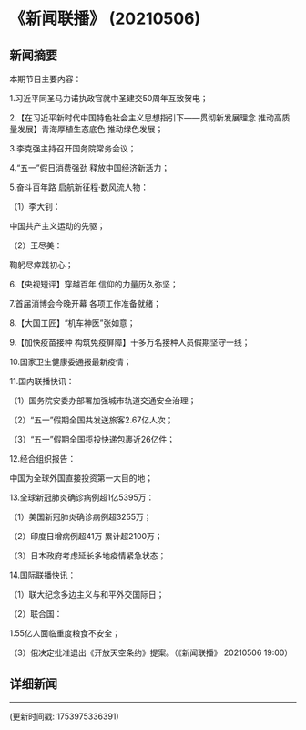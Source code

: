 # 《新闻联播》 (20210506)

## 新闻摘要

本期节目主要内容：


1.习近平同圣马力诺执政官就中圣建交50周年互致贺电；


2.【在习近平新时代中国特色社会主义思想指引下——贯彻新发展理念 推动高质量发展】青海厚植生态底色 推动绿色发展；


3.李克强主持召开国务院常务会议；


4.“五一”假日消费强劲 释放中国经济新活力；


5.奋斗百年路 启航新征程·数风流人物：


（1）李大钊：

中国共产主义运动的先驱；


（2）王尽美：

鞠躬尽瘁践初心；


6.【央视短评】穿越百年 信仰的力量历久弥坚；


7.首届消博会今晚开幕 各项工作准备就绪；


8.【大国工匠】“机车神医”张如意；


9.【加快疫苗接种 构筑免疫屏障】十多万名接种人员假期坚守一线；


10.国家卫生健康委通报最新疫情；


11.国内联播快讯：


（1）国务院安委办部署加强城市轨道交通安全治理；


（2）“五一”假期全国共发送旅客2.67亿人次；


（3）“五一”假期全国揽投快递包裹近26亿件；


12.经合组织报告：

中国为全球外国直接投资第一大目的地；


13.全球新冠肺炎确诊病例超1亿5395万：


（1）美国新冠肺炎确诊病例超3255万；


（2）印度日增病例超41万 累计超2100万；


（3）日本政府考虑延长多地疫情紧急状态；


14.国际联播快讯：


（1）联大纪念多边主义与和平外交国际日；


（2）联合国：

1.55亿人面临重度粮食不安全；


（3）俄决定批准退出《开放天空条约》提案。（《新闻联播》 20210506 19:00）

## 详细新闻

---

(更新时间戳: 1753975336391)

